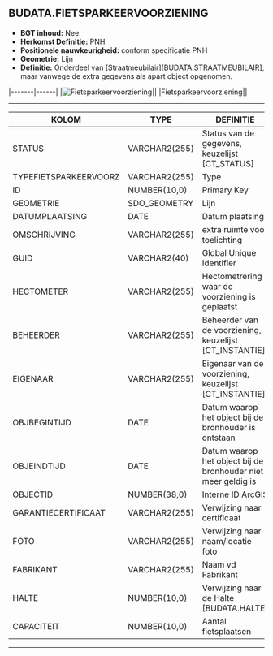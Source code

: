 ## BUDATA.FIETSPARKEERVOORZIENING


* __BGT inhoud:__ Nee
* __Herkomst Definitie:__ PNH 
* __Positionele nauwkeurigheid:__ conform specificatie PNH
* __Geometrie:__ Lijn
* __Definitie:__ Onderdeel van [Straatmeubilair][BUDATA.STRAATMEUBILAIR], maar vanwege de extra gegevens als apart object opgenomen. 

|-------|------|
|![Fietsparkeervoorziening](objectbladen\9_HOV\fietsparkeervoorziening.png)||
|Fietsparkeervoorziening||

***

|KOLOM                           	|TYPE          	|DEFINITIE|
|------                          	|----          	|-----    |
|STATUS                          	|VARCHAR2(255) 	|Status van de gegevens, keuzelijst [CT_STATUS]|
|TYPEFIETSPARKEERVOORZ           	|VARCHAR2(255) 	|Type|
|ID                              	|NUMBER(10,0)  	|Primary Key|
|GEOMETRIE                       	|SDO_GEOMETRY  	|Lijn|
|DATUMPLAATSING                  	|DATE          	|Datum plaatsing|
|OMSCHRIJVING                    	|VARCHAR2(255) 	|extra ruimte voor toelichting|
|GUID                            	|VARCHAR2(40)  	|Global Unique Identifier|
|HECTOMETER                      	|VARCHAR2(255) 	|Hectometrering waar de voorziening is geplaatst|
|BEHEERDER                       	|VARCHAR2(255) 	|Beheerder van de voorziening, keuzelijst [CT_INSTANTIE]|
|EIGENAAR                        	|VARCHAR2(255) 	|Eigenaar van de voorziening, keuzelijst [CT_INSTANTIE]|
|OBJBEGINTIJD                    	|DATE          	|Datum waarop het object bij de bronhouder is ontstaan|
|OBJEINDTIJD                     	|DATE          	|Datum waarop het object bij de bronhouder niet meer geldig is|
|OBJECTID                        	|NUMBER(38,0)  	|Interne ID ArcGIS|
|GARANTIECERTIFICAAT             	|VARCHAR2(255) 	|Verwijzing naar certificaat|
|FOTO                            	|VARCHAR2(255) 	|Verwijzing naar naam/locatie foto|
|FABRIKANT                       	|VARCHAR2(255) 	|Naam vd Fabrikant|
|HALTE                           	|NUMBER(10,0)  	|Verwijzing naar de Halte [BUDATA.HALTE]|
|CAPACITEIT                      	|NUMBER(10,0)  	|Aantal fietsplaatsen|

***